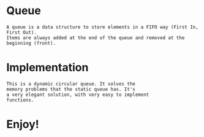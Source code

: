 # Queue

	A queue is a data structure to store elements in a FIFO way (First In, First Out).
	Items are always added at the end of the queue and removed at the beginning (front).

# Implementation
	
	This is a dynamic circular queue. It solves the
	memory problems that the static queue has. It's 
	a very elegant solution, with very easy to implement
	functions.

# Enjoy!